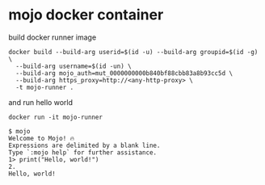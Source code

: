 # mojo docker container

build docker runner image
```
docker build --build-arg userid=$(id -u) --build-arg groupid=$(id -g) \
  --build-arg username=$(id -un) \
  --build-arg mojo_auth=mut_0000000000b840bf88cbb83a8b93cc5d \
  --build-arg https_proxy=http://<any-http-proxy> \
  -t mojo-runner .
```

and run hello world
```
docker run -it mojo-runner
```

```
$ mojo
Welcome to Mojo! 🔥
Expressions are delimited by a blank line.
Type `:mojo help` for further assistance.
1> print("Hello, world!")
2.
Hello, world!
```
